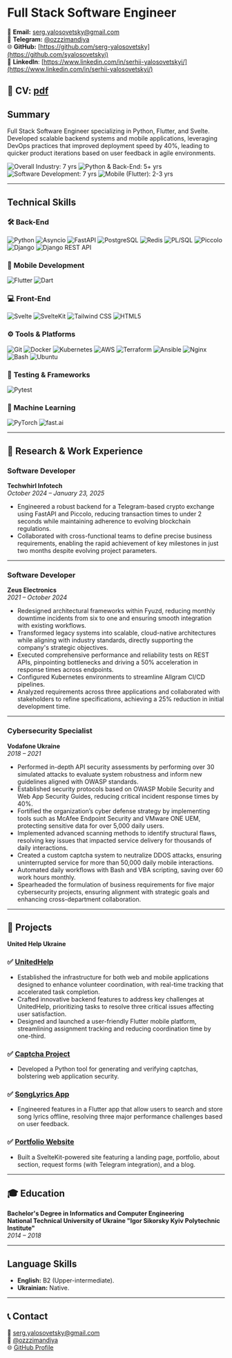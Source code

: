 # **Full Stack Software Engineer**  
 
📧 **Email:** [serg.yalosovetsky@gmail.com](mailto:serg.yalosovetsky@gmail.com)  
📱 **Telegram:** [@ozzzimandiya](https://t.me/ozzzimandiya)  
🌐 **GitHub:** [https://github.com/serg-yalosovetsky](https://github.com/syalosovetskyi)  
🔗 **LinkedIn**: [https://www.linkedin.com/in/serhii-yalosovetskyi/](https://www.linkedin.com/in/serhii-yalosovetskyi/)

📃 CV: [pdf](https://raw.githubusercontent.com/serg-yalosovetsky/CV/refs/heads/main/Serhii_Yalosovetskyi_Resume.pdf)
---

## **Summary** 
Full Stack Software Engineer specializing in Python, Flutter, and Svelte. Developed scalable backend systems and mobile applications, leveraging DevOps practices that improved deployment speed by 40%, leading to quicker product iterations based on user feedback in agile environments.

![Overall Industry: 7 yrs](https://img.shields.io/badge/Overall_Industry-7%20yrs-brightgreen)
![Python & Back-End: 5+ yrs](https://img.shields.io/badge/Python_%26_BackEnd-5%2B%20yrs-blue)
![Software Development: 7 yrs](https://img.shields.io/badge/Software_Development-7%20yrs-yellow)
![Mobile (Flutter): 2-3 yrs](https://img.shields.io/badge/Mobile_%28Flutter%29-2--3%20yrs-orange)

---

## **Technical Skills**

### 🛠 **Back-End**
![Python](https://img.shields.io/badge/Python-3776AB?style=for-the-badge&logo=python&logoColor=white)
![Asyncio](https://img.shields.io/badge/Asyncio-3776AB?style=for-the-badge&logoColor=white)
![FastAPI](https://img.shields.io/badge/FastAPI-009688?style=for-the-badge&logo=fastapi&logoColor=white)
![PostgreSQL](https://img.shields.io/badge/PostgreSQL-316192?style=for-the-badge&logo=postgresql&logoColor=white)
![Redis](https://img.shields.io/badge/Redis-DC382D?style=for-the-badge&logo=redis&logoColor=white)
![PL/SQL](https://img.shields.io/badge/PL/SQL-blue?style=for-the-badge)
![Piccolo](https://img.shields.io/badge/Piccolo-FFCC00?style=for-the-badge)
![Django](https://img.shields.io/badge/Django-092E20?style=for-the-badge&logo=django&logoColor=white)
![Django REST API](https://img.shields.io/badge/Django%20REST%20API-ff1709?style=for-the-badge&logo=django&logoColor=white)

### 📱 **Mobile Development**
![Flutter](https://img.shields.io/badge/Flutter-02569B?style=for-the-badge&logo=flutter&logoColor=white)
![Dart](https://img.shields.io/badge/Dart-0175C2?style=for-the-badge&logo=dart&logoColor=white)

### 💻 **Front-End**
![Svelte](https://img.shields.io/badge/Svelte-FF3E00?style=for-the-badge&logo=svelte&logoColor=white)
![SvelteKit](https://img.shields.io/badge/SvelteKit-FF3E00?style=for-the-badge&logo=svelte&logoColor=white)
![Tailwind CSS](https://img.shields.io/badge/Tailwind_CSS-38B2AC?style=for-the-badge&logo=tailwind-css&logoColor=white)
![HTML5](https://img.shields.io/badge/HTML5-E34F26?style=for-the-badge&logo=html5&logoColor=white)

### ⚙️ **Tools & Platforms**
![Git](https://img.shields.io/badge/Git-F05032?style=for-the-badge&logo=git&logoColor=white)
![Docker](https://img.shields.io/badge/Docker-2496ED?style=for-the-badge&logo=docker&logoColor=white)
![Kubernetes](https://img.shields.io/badge/Kubernetes-326CE5?style=for-the-badge&logo=kubernetes&logoColor=white)
![AWS](https://img.shields.io/badge/AWS-232F3E?style=for-the-badge&logo=amazon-aws&logoColor=white)
![Terraform](https://img.shields.io/badge/Terraform-623CE4?style=for-the-badge&logo=terraform&logoColor=white)
![Ansible](https://img.shields.io/badge/Ansible-EE0000?style=for-the-badge&logo=ansible&logoColor=white)
![Nginx](https://img.shields.io/badge/Nginx-009639?style=for-the-badge&logo=nginx&logoColor=white)
![Bash](https://img.shields.io/badge/Bash-4EAA25?style=for-the-badge&logo=gnu-bash&logoColor=white)
![Ubuntu](https://img.shields.io/badge/Ubuntu-E95420?style=for-the-badge&logo=ubuntu&logoColor=white)

### 🧪 **Testing & Frameworks**
![Pytest](https://img.shields.io/badge/Pytest-0A9EDC?style=for-the-badge&logo=pytest&logoColor=white)

### 🤖 **Machine Learning**
![PyTorch](https://img.shields.io/badge/PyTorch-EE4C2C?style=for-the-badge&logo=pytorch&logoColor=white)
![fast.ai](https://img.shields.io/badge/fast.ai-FF2D20?style=for-the-badge&logo=fastai&logoColor=white) 

---

## 🔬 **Research & Work Experience**

### **Software Developer**  
**Techwhirl Infotech**  
*October 2024 – January 23, 2025*  
- Engineered a robust backend for a Telegram-based crypto exchange using FastAPI and Piccolo, reducing transaction times to under 2 seconds while maintaining adherence to evolving blockchain regulations.
- Collaborated with cross-functional teams to define precise business requirements, enabling the rapid achievement of key milestones in just two months despite evolving project parameters.

---

### **Software Developer**  
**Zeus Electronics**  
*2021 – October 2024*  
- Redesigned architectural frameworks within Fyuzd, reducing monthly downtime incidents from six to one and ensuring smooth integration with existing workflows.
- Transformed legacy systems into scalable, cloud-native architectures while aligning with industry standards, directly supporting the company's strategic objectives.
- Executed comprehensive performance and reliability tests on REST APIs, pinpointing bottlenecks and driving a 50% acceleration in response times across endpoints.
- Configured Kubernetes environments to streamline Allgram CI/CD pipelines.
- Analyzed requirements across three applications and collaborated with stakeholders to refine specifications, achieving a 25% reduction in initial development time.

---

### **Cybersecurity Specialist**  
**Vodafone Ukraine**  
*2018 – 2021*  
- Performed in-depth API security assessments by performing over 30 simulated attacks to evaluate system robustness and inform new guidelines aligned with OWASP standards.
- Established security protocols based on OWASP Mobile Security and Web App Security Guides, reducing critical incident response times by 40%.
- Fortified the organization’s cyber defense strategy by implementing tools such as McAfee Endpoint Security and VMware ONE UEM, protecting sensitive data for over 5,000 daily users.
- Implemented advanced scanning methods to identify structural flaws, resolving key issues that impacted service delivery for thousands of daily interactions.
- Created a custom captcha system to neutralize DDOS attacks, ensuring uninterrupted service for more than 50,000 daily mobile interactions.
- Automated daily workflows with Bash and VBA scripting, saving over 60 work hours monthly.
- Spearheaded the formulation of business requirements for five major cybersecurity projects, ensuring alignment with strategic goals and enhancing cross-department collaboration.

---

## 🌱 **Projects**
**United Help Ukraine**  
### ✅ [UnitedHelp](https://github.com/serg-yalosovetsky/united_help)
- Established the infrastructure for both web and mobile applications designed to enhance volunteer coordination, with real-time tracking that accelerated task completion.
- Crafted innovative backend features to address key challenges at UnitedHelp, prioritizing tasks to resolve three critical issues affecting user satisfaction.
- Designed and launched a user-friendly Flutter mobile platform, streamlining assignment tracking and reducing coordination time by one-third.

### ✅ [Captcha Project](https://github.com/serg-yalosovetsky/captcha)
- Developed a Python tool for generating and verifying captchas, bolstering web application security.

### ✅ [SongLyrics App](https://github.com/serg-yalosovetsky/songs)  
- Engineered features in a Flutter app that allow users to search and store song lyrics offline, resolving three major performance challenges based on user feedback.

### ✅ [Portfolio Website](https://arbolev.pro)  
- Built a SvelteKit-powered site featuring a landing page, portfolio, about section, request forms (with Telegram integration), and a blog.

---

## 🎓 **Education**
**Bachelor's Degree in Informatics and Computer Engineering**  
**National Technical University of Ukraine "Igor Sikorsky Kyiv Polytechnic Institute"**  
*2014 – 2018*  

---

## **Language Skills**
- **English:** B2 (Upper-intermediate).  
- **Ukrainian:** Native.  

---

## 📞 **Contact**
📧 [serg.yalosovetsky@gmail.com](mailto:serg.yalosovetsky@gmail.com)  
📱 [@ozzzimandiya](https://t.me/ozzzimandiya)  
🌐 [GitHub Profile](https://github.com/serg-yalosovetsky/)  
